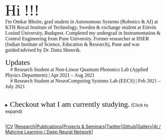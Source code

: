 <html>
<body>
  <font size="50" style="font-family:Montserrat;" >Hi !!!  </font> 
 <br>
<font size="3" style="font-family:Montserrat;" > I'm Omkar Bhoite, grad student in Autonomous Systems (Robotics & AI) at KTH Royal Institute of Technology, Sweden & exchange student at Eötvös Loránd University, Budapest. Completed my undergrad in Instrumentation & Control Engineering from Pune University.  Former researcher at IISER (Indian Institute of Science, Education & Research), Pune and was guided/advised by Dr. Datta Shouvik.</font> <br><br>
 <font size="5" style="font-family:Montserrat;" > Updates </font> 
  <font size="3" style="font-family:Montserrat;" ><br>&nbsp; &nbsp; # Research Student at Non-Linear Quantum Photonics Lab (Applied Physics Department) | Apr 2021 – Aug 2021 <br>
    &nbsp; &nbsp; # Research Student at NeuroComputing Systems Lab (EECS) | Feb 2021 – July 2021 </font> <br> <br>

</body>
</html>
<br>
<details>
      <summary><font size="5" style="font-family:Montserrat;" > Checkout what I am currently studying.</font> (Click to expand)</summary><br>
   <details>
     <summary><font size="5" style="font-family:Montserrat;" > Courses taken at KTH Royal Insitute of Technology, Sweden </font>  (Click to expand)</summary>
      <font size="3" style="font-family:Montserrat;" ><br># Machine Learning <br>
    # Artificial Intelligence <br> # Introduction to Robotics <br> # Entrepreneurship for Engineers <br> # Distributed Aritificial Intelligence and Intelligent Agents <br> # Research Methodology and Scientific Writing <br> # Business Development Lab <br> # Technology-based Entrepreneurship <br> # Summer School - Introduction to Internet of Things </font>
    </details>
    <details>
      <summary><font size="5" style="font-family:Montserrat;" > Courses currently studying at ELTE, Budapest </font> (Click to expand)</summary>
      <font size="3" style="font-family:Montserrat;" ><br># Applied Deep Learning <br>
    # Design and Analysis of Algorithms <br> # I&E Study <br> # Image and Video Processing <br> # AI Robotics <br> # System and Control Theory <br> # 3D Sensing & Sensor Fusion </font> <br> <br>
    </details>
    </details>
<br>



|[CV](https://github.com/omkarbhoite25/Doc/raw/master/Omkar_CV.pdf) |[Research](r.md)|[Publications](p.md)|[Projects & Seminars](pro.md)|[Twitter](https://twitter.com/Omkar64737805)|[Github](https://github.com/omkarbhoite25)|[Gallery](g.md)|[AI / Mahcine Learning / Deep Neural Network](ai.md)|


